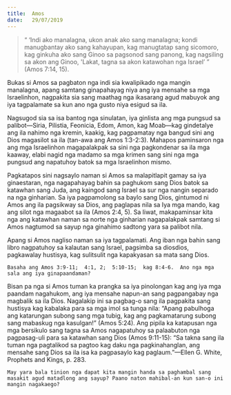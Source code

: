 ```yaml
---
title:  Amos
date:   29/07/2019
---
```


> <p></p>
> “ ‘Indi ako manalagna, ukon anak ako sang manalagna; kondi manugbantay ako sang kahayupan, kag manugtatap sang sicomoro, kag ginkuha ako sang Ginoo sa pagsonod sang panong, kag nagsiling sa akon ang Ginoo, 'Lakat, tagna sa akon katawohan nga Israel’ ” (Amos 7:14, 15).

Bukas si Amos sa pagbaton nga indi sia kwalipikado nga mangin manalagna, apang samtang ginapahayag niya ang iya mensahe sa mga Israelinhon, nagpakita sia sang maathag nga ikasarang agud mabuyok ang iya tagpalamate sa kun ano nga gusto niya esigud sa ila.

Nagsugod sia sa isa bantog nga sinulatan, iya ginlista ang mga pungsud sa palibot—Siria, Pilistia, Feonicia, Edom, Amon, kag Moab—kag gindetalye ang ila nahimo nga kremin, kaakig, kag pagpamatay nga bangud sini ang Dios magasilot sa ila (tan-awa ang Amos 1:3-2:3).  Mahapos paminsaron nga ang mga Israelinhon magapalakpak sa sini nga pagkondenar sa ila mga kaaway, elabi nagid nga madamo sa mga krimen sang sini nga mga pungsud ang napatuhoy batok sa mga Israelinhon mismo.

Pagkatapos sini nagsaylo naman si Amos sa malapitlapit gamay sa iya ginaestaran, nga nagapahayag bahin sa paghukom sang Dios batok sa katawhan sang Juda, ang kaingod sang Israel sa sur nga nangin separado na nga ginharian.  Sa iya pagpamolong sa baylo sang Dios, gintumod ni Amos ang ila pagsikway sa Dios, ang paglapas nila sa Iya mga mando, kag ang silot nga magaabot sa ila (Amos 2:4, 5).  Sa liwat, makapaminsar kita nga ang katawhan naman sa norte nga ginharian nagapalakpak samtang si Amos nagtumod sa sayup nga ginahimo sadtong yara sa palibot nila.

Apang si Amos nagliso naman sa iya tagpalamati.  Ang iban nga bahin sang libro nagpatuhoy sa kalautan sang Israel, pagsimba sa diosdios, pagkawalay hustisya, kag sulitsulit nga kapakyasan sa mata sang Dios.

`Basaha ang Amos 3:9-11;  4:1, 2;  5:10-15;  kag 8:4-6.  Ano nga mga sala ang iya ginapaandaman?`

Bisan pa nga si Amos tuman ka prangka sa iya pinolongan kag ang iya mga paandam nagahukom, ang iya mensahe napun-an sang pagpangabay nga magbalik sa ila Dios.  Nagalakip ini sa pagbag-o sang ila pagpakita sang hustisya kag kabalaka para sa mga imol sa tunga nila:  “Apang pabulhoga ang katarungan subong sang mga tubig, kag ang pagkamatarung subong sang mabaskug nga kasulgan!” (Amos 5:24).  Ang pipila ka katapusan nga mga bersikulo sang tagna sa Amos nagapatuhoy sa palaabuton nga pagpasag-uli para sa katawhan sang Dios (Amos 9:11-15):  “Sa takna sang ila tuman nga pagtalikod sa pagtoo kag daku nga pagkinahanglan, ang mensahe sang Dios sa ila isa ka pagpasaylo kag paglaum.”—Ellen G. White, Prophets and Kings, p. 283.

`May yara bala tinion nga dapat kita mangin handa sa paghambal sang masakit agud matadlong ang sayup? Paano naton mahibal-an kun san-o ini mangin nagakaego?`